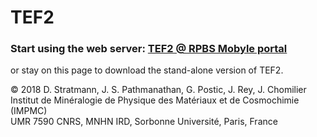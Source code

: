 # TEF2
### Start using the web server: [TEF2 @ RPBS Mobyle portal](http://mobyle.rpbs.univ-paris-diderot.fr/cgi-bin/portal.py?form=TEF#forms::TEF "TEF2 web server")

or stay on this page to download the stand-alone version of TEF2.





© 2018 D. Stratmann, J. S. Pathmanathan, G. Postic, J. Rey, J. Chomilier  
Institut de Minéralogie de Physique des Matériaux et de Cosmochimie (IMPMC)  
UMR 7590 CNRS, MNHN IRD, Sorbonne Université, Paris, France
